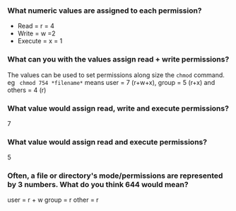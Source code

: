 ### What numeric values are assigned to each permission?
- Read = r = 4
- Write = w =2
- Execute = x = 1
### What can you with the values assign read + write permissions?
 The values can be used to set permissions along size the ```chmod``` command. eg ``` chmod 754 *filename*``` means user = 7 (r+w+x), group = 5 (r+x) and others = 4 (r)

### What value would assign read, write and execute permissions?
7

### What value would assign read and execute permissions?
5

### Often, a file or directory's mode/permissions are represented by 3 numbers. What do you think 644 would mean?
user = r + w
group = r
other = r
